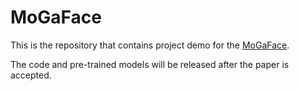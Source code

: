 # MoGaFace

This is the repository that contains project demo for the [MoGaFace](https://syncanimation.github.io/MoGaFace.github.io/).  

The code and pre-trained models will be released after the paper is accepted.